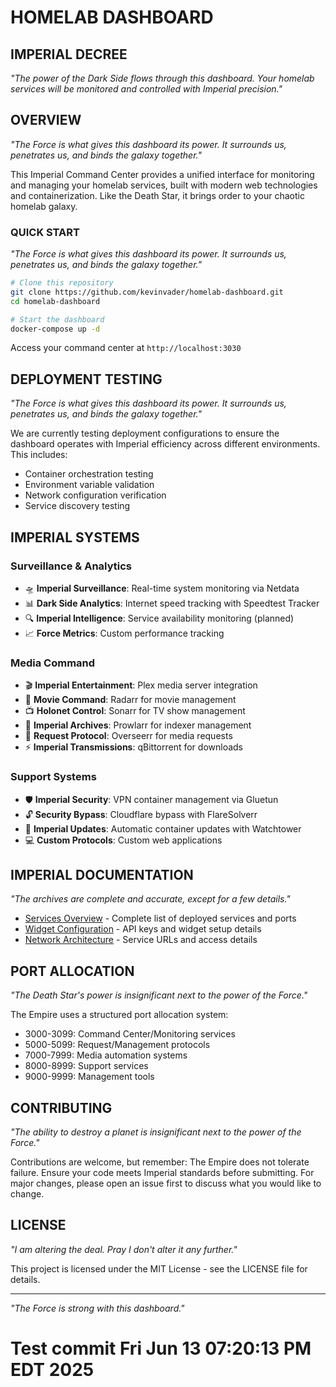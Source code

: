 # HOMELAB DASHBOARD

## IMPERIAL DECREE

*"The power of the Dark Side flows through this dashboard. Your homelab services will be monitored and controlled with Imperial precision."*

## OVERVIEW

*"The Force is what gives this dashboard its power. It surrounds us, penetrates us, and binds the galaxy together."*

This Imperial Command Center provides a unified interface for monitoring and managing your homelab services, built with modern web technologies and containerization. Like the Death Star, it brings order to your chaotic homelab galaxy.

### QUICK START
*"The Force is what gives this dashboard its power. It surrounds us, penetrates us, and binds the galaxy together."*

```bash
# Clone this repository
git clone https://github.com/kevinvader/homelab-dashboard.git
cd homelab-dashboard

# Start the dashboard
docker-compose up -d
```

Access your command center at `http://localhost:3030`

## DEPLOYMENT TESTING
*"The Force is what gives this dashboard its power. It surrounds us, penetrates us, and binds the galaxy together."*

We are currently testing deployment configurations to ensure the dashboard operates with Imperial efficiency across different environments. This includes:
- Container orchestration testing
- Environment variable validation
- Network configuration verification
- Service discovery testing

## IMPERIAL SYSTEMS

### Surveillance & Analytics
- 🛸 **Imperial Surveillance**: Real-time system monitoring via Netdata
- 📊 **Dark Side Analytics**: Internet speed tracking with Speedtest Tracker
- 🔍 **Imperial Intelligence**: Service availability monitoring (planned)
- 📈 **Force Metrics**: Custom performance tracking

### Media Command
- 🎬 **Imperial Entertainment**: Plex media server integration
- 🎥 **Movie Command**: Radarr for movie management
- 📺 **Holonet Control**: Sonarr for TV show management
- 🔎 **Imperial Archives**: Prowlarr for indexer management
- 📝 **Request Protocol**: Overseerr for media requests
- ⚡ **Imperial Transmissions**: qBittorrent for downloads

### Support Systems
- 🛡️ **Imperial Security**: VPN container management via Gluetun
- 🔓 **Security Bypass**: Cloudflare bypass with FlareSolverr
- 🔄 **Imperial Updates**: Automatic container updates with Watchtower
- 💻 **Custom Protocols**: Custom web applications

## IMPERIAL DOCUMENTATION
*"The archives are complete and accurate, except for a few details."*

- [Services Overview](./docs/services.md) - Complete list of deployed services and ports
- [Widget Configuration](./docs/widgets.md) - API keys and widget setup details
- [Network Architecture](./docs/network.md) - Service URLs and access details

## PORT ALLOCATION
*"The Death Star's power is insignificant next to the power of the Force."*

The Empire uses a structured port allocation system:
- 3000-3099: Command Center/Monitoring services
- 5000-5099: Request/Management protocols
- 7000-7999: Media automation systems
- 8000-8999: Support services
- 9000-9999: Management tools

## CONTRIBUTING
*"The ability to destroy a planet is insignificant next to the power of the Force."*

Contributions are welcome, but remember: The Empire does not tolerate failure. Ensure your code meets Imperial standards before submitting. For major changes, please open an issue first to discuss what you would like to change.

## LICENSE
*"I am altering the deal. Pray I don't alter it any further."*

This project is licensed under the MIT License - see the LICENSE file for details.

---

*"The Force is strong with this dashboard."*
# Test commit Fri Jun 13 07:20:13 PM EDT 2025
